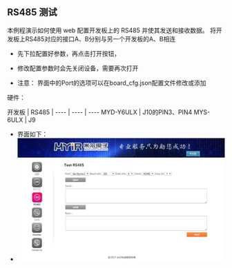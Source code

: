 
## RS485 测试

本例程演示如何使用 web 配置开发板上的 RS485 并使其发送和接收数据。
将开发板上RS485对应的接口A、B分别与另一个开发板的A、B相连


- 先下拉配置好参数，再点击打开按钮，
- 修改配置参数时会先关闭设备，需要再次打开

- 注意：
   界面中的Port的选项可以在board_cfg.json配置文件修改或添加



硬件：

   开发板 | RS485 |
---- | ---- | ----
MYD-Y6ULX | J10的PIN3、PIN4
MYS-6ULX  | J9

- 界面如下：
- ![](image/rs485.jpg)



